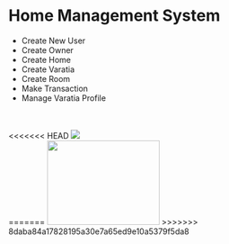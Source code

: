 <h1>Home Management System</h1>
<ul>
    <li>Create New User</li>
    <li>Create Owner</li>
    <li>Create Home</li>
    <li>Create Varatia</li>
    <li>Create Room</li>
    <li>Make Transaction</li>
    <li>Manage Varatia Profile</li>
</ul>
<br/>
<br/>
<div>
<<<<<<< HEAD
    <img src="https://dl.dropboxusercontent.com/s/ebrxcyw6u3rlb4k/Screenshot%202019-12-09%20at%2010.34.37%20AM.png?dl=0">
</div>
=======
    <img src="https://dl.dropboxusercontent.com/s/ebrxcyw6u3rlb4k/Screenshot%202019-12-09%20at%2010.34.37%20AM.png?dl=0" width="200px" height="150px">
</div>
>>>>>>> 8daba84a17828195a30e7a65ed9e10a5379f5da8
